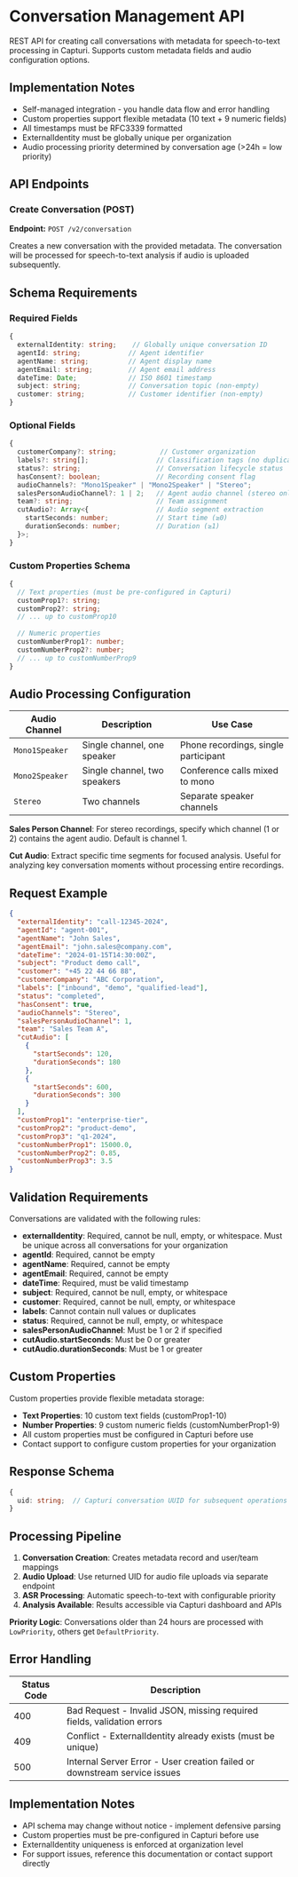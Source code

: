# Conversation Management API

REST API for creating call conversations with metadata for speech-to-text processing in Capturi. Supports custom metadata fields and audio configuration options.

## Implementation Notes

- Self-managed integration - you handle data flow and error handling
- Custom properties support flexible metadata (10 text + 9 numeric fields)
- All timestamps must be RFC3339 formatted
- ExternalIdentity must be globally unique per organization
- Audio processing priority determined by conversation age (>24h = low priority)

## API Endpoints

### Create Conversation (POST)
**Endpoint:** `POST /v2/conversation`

Creates a new conversation with the provided metadata. The conversation will be processed for speech-to-text analysis if audio is uploaded subsequently.

## Schema Requirements

### Required Fields
```typescript
{
  externalIdentity: string;    // Globally unique conversation ID
  agentId: string;            // Agent identifier  
  agentName: string;          // Agent display name
  agentEmail: string;         // Agent email address
  dateTime: Date;             // ISO 8601 timestamp
  subject: string;            // Conversation topic (non-empty)
  customer: string;           // Customer identifier (non-empty)
}
```

### Optional Fields
```typescript
{
  customerCompany?: string;           // Customer organization
  labels?: string[];                 // Classification tags (no duplicates)
  status?: string;                   // Conversation lifecycle status
  hasConsent?: boolean;              // Recording consent flag
  audioChannels?: "Mono1Speaker" | "Mono2Speaker" | "Stereo";
  salesPersonAudioChannel?: 1 | 2;   // Agent audio channel (stereo only)
  team?: string;                     // Team assignment
  cutAudio?: Array<{                 // Audio segment extraction
    startSeconds: number;            // Start time (≥0)
    durationSeconds: number;         // Duration (≥1)
  }>;
}
```

### Custom Properties Schema
```typescript
{
  // Text properties (must be pre-configured in Capturi)
  customProp1?: string;
  customProp2?: string;
  // ... up to customProp10
  
  // Numeric properties
  customNumberProp1?: number;
  customNumberProp2?: number;  
  // ... up to customNumberProp9
}
```

## Audio Processing Configuration

| Audio Channel | Description | Use Case |
|---------------|-------------|----------|
| `Mono1Speaker` | Single channel, one speaker | Phone recordings, single participant |
| `Mono2Speaker` | Single channel, two speakers | Conference calls mixed to mono |
| `Stereo` | Two channels | Separate speaker channels |

**Sales Person Channel**: For stereo recordings, specify which channel (1 or 2) contains the agent audio. Default is channel 1.

**Cut Audio**: Extract specific time segments for focused analysis. Useful for analyzing key conversation moments without processing entire recordings.

## Request Example

```json
{
  "externalIdentity": "call-12345-2024",
  "agentId": "agent-001",
  "agentName": "John Sales",
  "agentEmail": "john.sales@company.com",
  "dateTime": "2024-01-15T14:30:00Z",
  "subject": "Product demo call",
  "customer": "+45 22 44 66 88",
  "customerCompany": "ABC Corporation",
  "labels": ["inbound", "demo", "qualified-lead"],
  "status": "completed",
  "hasConsent": true,
  "audioChannels": "Stereo",
  "salesPersonAudioChannel": 1,
  "team": "Sales Team A",
  "cutAudio": [
    {
      "startSeconds": 120,
      "durationSeconds": 180
    },
    {
      "startSeconds": 600,
      "durationSeconds": 300
    }
  ],
  "customProp1": "enterprise-tier",
  "customProp2": "product-demo",
  "customProp3": "q1-2024",
  "customNumberProp1": 15000.0,
  "customNumberProp2": 0.85,
  "customNumberProp3": 3.5
}
```

## Validation Requirements

Conversations are validated with the following rules:
- **externalIdentity**: Required, cannot be null, empty, or whitespace. Must be unique across all conversations for your organization
- **agentId**: Required, cannot be empty
- **agentName**: Required, cannot be empty  
- **agentEmail**: Required, cannot be empty
- **dateTime**: Required, must be valid timestamp
- **subject**: Required, cannot be null, empty, or whitespace
- **customer**: Required, cannot be null, empty, or whitespace
- **labels**: Cannot contain null values or duplicates
- **status**: Required, cannot be null, empty, or whitespace
- **salesPersonAudioChannel**: Must be 1 or 2 if specified
- **cutAudio.startSeconds**: Must be 0 or greater
- **cutAudio.durationSeconds**: Must be 1 or greater

## Custom Properties

Custom properties provide flexible metadata storage:
- **Text Properties**: 10 custom text fields (customProp1-10)
- **Number Properties**: 9 custom numeric fields (customNumberProp1-9)  
- All custom properties must be configured in Capturi before use
- Contact support to configure custom properties for your organization

## Response Schema

```typescript
{
  uid: string;  // Capturi conversation UUID for subsequent operations
}
```

## Processing Pipeline

1. **Conversation Creation**: Creates metadata record and user/team mappings
2. **Audio Upload**: Use returned UID for audio file uploads via separate endpoint
3. **ASR Processing**: Automatic speech-to-text with configurable priority
4. **Analysis Available**: Results accessible via Capturi dashboard and APIs

**Priority Logic**: Conversations older than 24 hours are processed with `LowPriority`, others get `DefaultPriority`.

## Error Handling

| Status Code | Description |
|-------------|-------------|
| 400 | Bad Request - Invalid JSON, missing required fields, validation errors |
| 409 | Conflict - ExternalIdentity already exists (must be unique) |
| 500 | Internal Server Error - User creation failed or downstream service issues |

## Implementation Notes

- API schema may change without notice - implement defensive parsing
- Custom properties must be pre-configured in Capturi before use
- ExternalIdentity uniqueness is enforced at organization level
- For support issues, reference this documentation or contact support directly